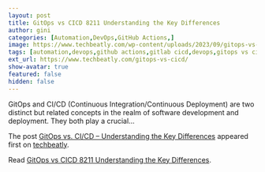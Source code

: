 ```yaml
---
layout: post
title: GitOps vs CICD 8211 Understanding the Key Differences
author: gini
categories: [Automation,DevOps,GitHub Actions,]
image: https://www.techbeatly.com/wp-content/uploads/2023/09/gitops-vs-cicd-1024x576.png
tags: [automation,devops,github actions,gitlab cicd,devops,gitops vs cicd,what is cicd,what is gitops,]
ext_url: https://www.techbeatly.com/gitops-vs-cicd/
show-avatar: true
featured: false
hidden: false
---
```


<p>GitOps and CI/CD (Continuous Integration/Continuous Deployment) are two distinct but related concepts in the realm of software development and deployment. They both play a crucial&#46;&#46;&#46;</p>
<p>The post <a href="https://www.techbeatly.com/gitops-vs-cicd/">GitOps vs. CI/CD &#8211; Understanding the Key Differences</a> appeared first on <a href="https://www.techbeatly.com">techbeatly</a>.</p>

Read [GitOps vs CICD 8211 Understanding the Key Differences](https://www.techbeatly.com/gitops-vs-cicd/).
